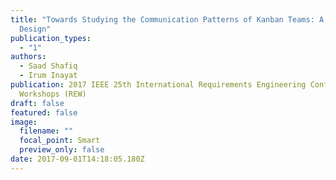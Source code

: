 ```yaml
---
title: "Towards Studying the Communication Patterns of Kanban Teams: A Research
  Design"
publication_types:
  - "1"
authors:
  - Saad Shafiq
  - Irum Inayat
publication: 2017 IEEE 25th International Requirements Engineering Conference
  Workshops (REW)
draft: false
featured: false
image:
  filename: ""
  focal_point: Smart
  preview_only: false
date: 2017-09-01T14:18:05.180Z
---
```

